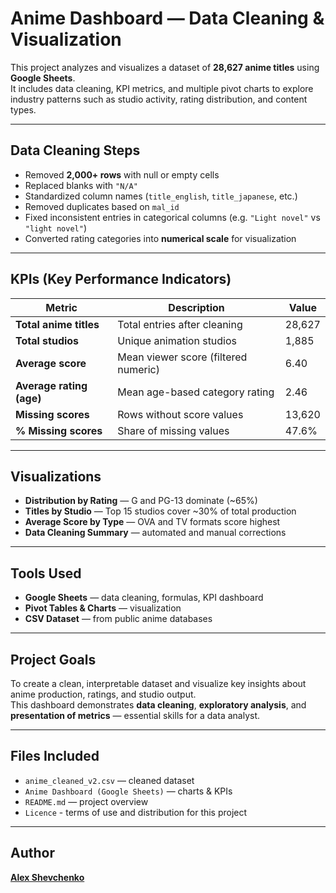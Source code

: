 # Anime Dashboard — Data Cleaning & Visualization

This project analyzes and visualizes a dataset of **28,627 anime titles** using **Google Sheets**.  
It includes data cleaning, KPI metrics, and multiple pivot charts to explore industry patterns such as studio activity, rating distribution, and content types.

---

## Data Cleaning Steps
- Removed **2,000+ rows** with null or empty cells  
- Replaced blanks with `"N/A"`  
- Standardized column names (`title_english`, `title_japanese`, etc.)  
- Removed duplicates based on `mal_id`  
- Fixed inconsistent entries in categorical columns (e.g. `"Light novel"` vs `"light novel"`)  
- Converted rating categories into **numerical scale** for visualization  

---

## KPIs (Key Performance Indicators)

| Metric | Description | Value |
|--------|--------------|-------|
| **Total anime titles** | Total entries after cleaning | 28,627 |
| **Total studios** | Unique animation studios | 1,885 |
| **Average score** | Mean viewer score (filtered numeric) | 6.40 |
| **Average rating (age)** | Mean age-based category rating | 2.46 |
| **Missing scores** | Rows without score values | 13,620 |
| **% Missing scores** | Share of missing values | 47.6% |

---

## Visualizations
- **Distribution by Rating** — G and PG-13 dominate (~65%)  
- **Titles by Studio** — Top 15 studios cover ~30% of total production  
- **Average Score by Type** — OVA and TV formats score highest  
- **Data Cleaning Summary** — automated and manual corrections  

---

## Tools Used
- **Google Sheets** — data cleaning, formulas, KPI dashboard  
- **Pivot Tables & Charts** — visualization  
- **CSV Dataset** — from public anime databases  

---

## Project Goals
To create a clean, interpretable dataset and visualize key insights about anime production, ratings, and studio output.  
This dashboard demonstrates **data cleaning**, **exploratory analysis**, and **presentation of metrics** — essential skills for a data analyst.

---

## Files Included
- `anime_cleaned_v2.csv` — cleaned dataset  
- `Anime Dashboard (Google Sheets)` — charts & KPIs  
- `README.md` — project overview
- `Licence` - terms of use and distribution for this project

---

## Author
**[Alex Shevchenko](https://github.com/Borock1212)**
